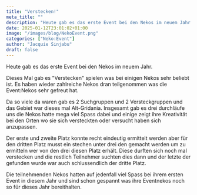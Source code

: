 ```yaml
---
title: "Verstecken!"
meta_title: ""
description: "Heute gab es das erste Event bei den Nekos im neuem Jahr. "
date: 2025-01-12T23:01:02+01:00
image: "/images/blog/NekoEvent.png"
categories: ["Neko:Event"]
author: "Jacquie Sinjabu"
draft: false
---
```


Heute gab es das erste Event bei den Nekos im neuem Jahr. 

Dieses Mal gab es "Verstecken" spielen was bei einigen Nekos sehr beliebt ist. Es haben wieder zahlreiche Nekos dran teilgenommen was die Event:Nekos sehr gefreut hat. 

Da so viele da waren gab es 2 Suchgruppen und 2 Versteckgruppen und das Gebiet war dieses mal Alt-Gridania. Insgesamt gab es drei durchläufe uns die Nekos hatte mega viel Spass dabei und einige zeigt ihre Kreativität bei den Orten wo sie sich versteckten oder versucht haben sich anzupassen. 

Der erste und zweite Platz konnte recht eindeutig ermittelt werden aber für den dritten Platz musst ein stechen unter drei den gemacht werden um zu ermitteln wer von den drei diesen Platz erhält. Diese durften sich noch mal verstecken und die restlich Teilnehmer suchten dies dann und der letzte der gefunden wurde war auch schlussendlich der dritte Platz. 

Die teilnehmenden Nekos hatten auf jedenfall viel Spass bei ihrem ersten Event in diesem Jahr und sind schon gespannt was ihre Eventnekos noch so für dieses Jahr bereithalten.
